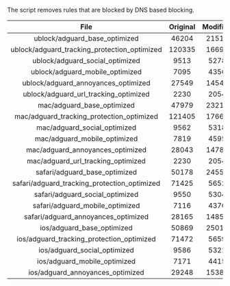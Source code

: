 The script removes rules that are blocked by DNS based blocking.


| File | Original | Modified |
|:----:|:-----:|:-----:|
| ublock/adguard_base_optimized | 46204 | 21516 |
| ublock/adguard_tracking_protection_optimized | 120335 | 16695 |
| ublock/adguard_social_optimized | 9513 | 5278 |
| ublock/adguard_mobile_optimized | 7095 | 4356 |
| ublock/adguard_annoyances_optimized | 27549 | 14545 |
| ublock/adguard_url_tracking_optimized | 2230 | 2054 |
| mac/adguard_base_optimized | 47979 | 23214 |
| mac/adguard_tracking_protection_optimized | 121405 | 17666 |
| mac/adguard_social_optimized | 9562 | 5318 |
| mac/adguard_mobile_optimized | 7819 | 4595 |
| mac/adguard_annoyances_optimized | 28043 | 14783 |
| mac/adguard_url_tracking_optimized | 2230 | 2054 |
| safari/adguard_base_optimized | 50178 | 24552 |
| safari/adguard_tracking_protection_optimized | 71425 | 5652 |
| safari/adguard_social_optimized | 9550 | 5304 |
| safari/adguard_mobile_optimized | 7116 | 4376 |
| safari/adguard_annoyances_optimized | 28165 | 14856 |
| ios/adguard_base_optimized | 50869 | 25015 |
| ios/adguard_tracking_protection_optimized | 71472 | 5659 |
| ios/adguard_social_optimized | 9586 | 5321 |
| ios/adguard_mobile_optimized | 7171 | 4415 |
| ios/adguard_annoyances_optimized | 29248 | 15388 |